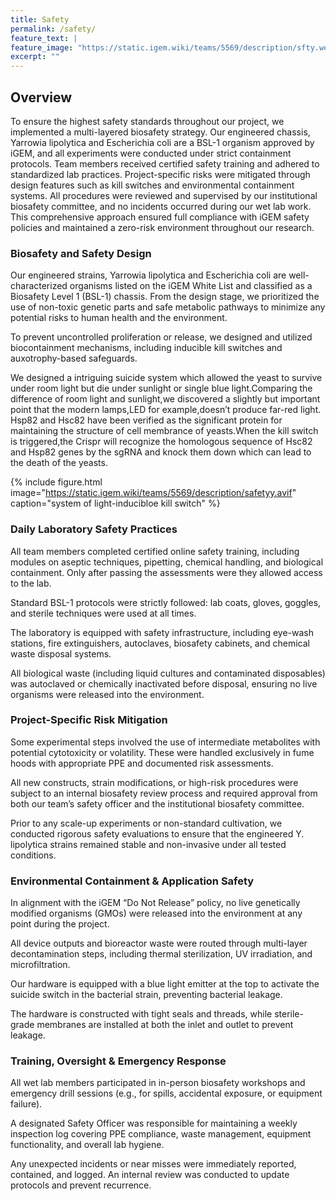 ```yaml
---
title: Safety
permalink: /safety/
feature_text: |
feature_image: "https://static.igem.wiki/teams/5569/description/sfty.webp"
excerpt: ""
---
```


## Overview

To ensure the highest safety standards throughout our project, we implemented a multi-layered biosafety strategy. Our engineered chassis, Yarrowia lipolytica and Escherichia coli are a BSL-1 organism approved by iGEM, and all experiments were conducted under strict containment protocols. Team members received certified safety training and adhered to standardized lab practices. Project-specific risks were mitigated through design features such as kill switches and environmental containment systems. All procedures were reviewed and supervised by our institutional biosafety committee, and no incidents occurred during our wet lab work. This comprehensive approach ensured full compliance with iGEM safety policies and maintained a zero-risk environment throughout our research.

### Biosafety and Safety Design

Our engineered strains, Yarrowia lipolytica and Escherichia coli are well-characterized organisms listed on the iGEM White List and classified as a Biosafety Level 1 (BSL-1) chassis. From the design stage, we prioritized the use of non-toxic genetic parts and safe metabolic pathways to minimize any potential risks to human health and the environment.

To prevent uncontrolled proliferation or release, we designed and utilized biocontainment mechanisms, including inducible kill switches and auxotrophy-based safeguards.

We designed a intriguing suicide system which allowed the yeast to survive under room light but die under sunlight or single blue light.Comparing the difference of room light and sunlight,we discovered a slightly but important point that the modern lamps,LED for example,doesn’t produce far-red light. Hsp82 and Hsc82 have been verified as the significant protein for maintaining the structure of cell membrance of yeasts.When the kill switch is triggered,the Crispr will recognize the homologous sequence of Hsc82 and Hsp82 genes by the sgRNA and knock them down which can lead to the death of the yeasts.

{% include figure.html image="https://static.igem.wiki/teams/5569/description/safetyy.avif" caption="system of light-inducibloe kill switch" %}

### Daily Laboratory Safety Practices

All team members completed certified online safety training, including modules on aseptic techniques, pipetting, chemical handling, and biological containment. Only after passing the assessments were they allowed access to the lab.

Standard BSL-1 protocols were strictly followed: lab coats, gloves, goggles, and sterile techniques were used at all times.

The laboratory is equipped with safety infrastructure, including eye-wash stations, fire extinguishers, autoclaves, biosafety cabinets, and chemical waste disposal systems.

All biological waste (including liquid cultures and contaminated disposables) was autoclaved or chemically inactivated before disposal, ensuring no live organisms were released into the environment.

### Project-Specific Risk Mitigation

Some experimental steps involved the use of intermediate metabolites with potential cytotoxicity or volatility. These were handled exclusively in fume hoods with appropriate PPE and documented risk assessments.

All new constructs, strain modifications, or high-risk procedures were subject to an internal biosafety review process and required approval from both our team’s safety officer and the institutional biosafety committee.

Prior to any scale-up experiments or non-standard cultivation, we conducted rigorous safety evaluations to ensure that the engineered Y. lipolytica strains remained stable and non-invasive under all tested conditions.

### Environmental Containment & Application Safety

In alignment with the iGEM “Do Not Release” policy, no live genetically modified organisms (GMOs) were released into the environment at any point during the project.

All device outputs and bioreactor waste were routed through multi-layer decontamination steps, including thermal sterilization, UV irradiation, and microfiltration.

Our hardware is equipped with a blue light emitter at the top to activate the suicide switch in the bacterial strain, preventing bacterial leakage.

The hardware is constructed with tight seals and threads, while sterile-grade membranes are installed at both the inlet and outlet to prevent leakage.

### Training, Oversight & Emergency Response

All wet lab members participated in in-person biosafety workshops and emergency drill sessions (e.g., for spills, accidental exposure, or equipment failure).

A designated Safety Officer was responsible for maintaining a weekly inspection log covering PPE compliance, waste management, equipment functionality, and overall lab hygiene.

Any unexpected incidents or near misses were immediately reported, contained, and logged. An internal review was conducted to update protocols and prevent recurrence.



